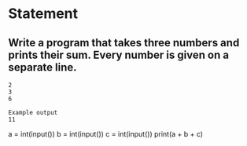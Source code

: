 # Statement
## Write a program that takes three numbers and prints their sum. Every number is given on a separate line.

```Example input
2
3
6

Example output
11
```
a = int(input())
b = int(input())
c = int(input())
print(a + b + c)

